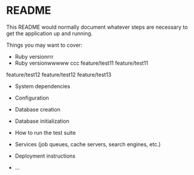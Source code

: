 # README

This README would normally document whatever steps are necessary to get the
application up and running.

Things you may want to cover:

* Ruby versionrrr
* Ruby versionwwwww
ccc
feature/test11
feature/test11


feature/test12
feature/test12
feature/test13
* System dependencies

* Configuration

* Database creation

* Database initialization

* How to run the test suite

* Services (job queues, cache servers, search engines, etc.)

* Deployment instructions

* ...
